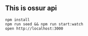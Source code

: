 ## This is ossur api

```
npm install
npm run seed && npm run start:watch
open http://localhost:3000
```
